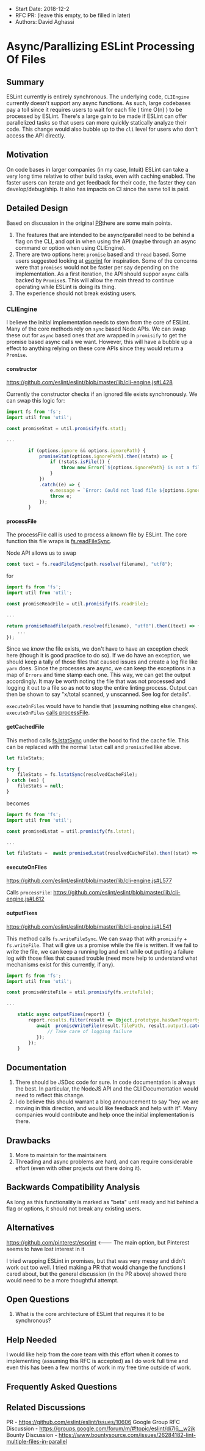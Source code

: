 - Start Date: 2018-12-2
- RFC PR: (leave this empty, to be filled in later)
- Authors: David Aghassi

# Async/Parallizing ESLint Processing Of Files

## Summary

ESLint currently is entirely synchronous. The underlying code, `CLIEngine` currently doesn't support any async functions. As such, large codebases pay a toll since it requires users to wait for each file ( time O(n) ) to be processed by ESLint. There's a large gain to be made if ESLint can offer parallelized tasks so that users can more quickly statically analyze their code. This change would also bubble up to the `cli` level for users who don't access the API directly.

## Motivation

On code bases in larger companies (in my case, Intuit) ESLint can take a very long time relative to other build tasks, even with caching enabled. The faster users can iterate and get feedback for their code, the faster they can develop/debug/ship. It also has impacts on CI since the same toll is paid.

## Detailed Design

Based on discussion in the original [PR](https://github.com/eslint/eslint/issues/10606#issue-341171187)there are some main points.

1. The features that are intended to be async/parallel need to be behind a flag on the CLI, and opt in when using the API (maybe through an async command or option when using CLIEngine).
2. There are two options here: `promise` based and `thread` based. Some users suggested looking at [esprint](https://github.com/pinterest/esprint) for inspiration. Some of the concerns were that `promises` would not be faster per say depending on the implementation. As a first iteration, the API should suppor `async` calls backed by `Promise`s. This will allow the main thread to continue operating while ESLint is doing its thing.
3. The experience should not break existing users.

### CLIEngine

I believe the initial implementation needs to stem from the core of ESLint. Many of the core methods rely on `sync` based Node APIs. We can swap these out for `async` based ones that are wrapped in `promisify` to get the promise based async calls we want. However, this will have a bubble up a effect to anything relying on these core APIs since they would return  a `Promise`.

#### constructor

https://github.com/eslint/eslint/blob/master/lib/cli-engine.js#L428

Currently the constructor checks if an ignored file exists synchronously. We can swap this logic for:

```javascript
import fs from 'fs';
import util from 'util';

const promiseStat = util.promisify(fs.stat);

...

        if (options.ignore && options.ignorePath) {
            promiseStat(options.ignorePath).then((stats) => {
                if (!stats.isFile()) {
                    throw new Error(`${options.ignorePath} is not a file`);
                }
            })
            .catch((e) => {
                e.message = `Error: Could not load file ${options.ignorePath}\nError: ${e.message}`;
                throw e;
            });
        }
```

#### processFile

The processFile call is used to process a known file by ESLint. The core function this file wraps is [fs.readFileSync](https://github.com/eslint/eslint/blob/master/lib/cli-engine.js#L238). 

Node API allows us to swap 

```javascript
const text = fs.readFileSync(path.resolve(filename), "utf8");
```

for

```javascript
import fs from 'fs';
import util from 'util';

const promiseReadFile = util.promisify(fs.readFile);

...

return promiseReadfile(path.resolve(filename), "utf8").then((text) => {
    ...
});
```

Since we _know_ the file exists, we don't have to have an exception check here (though it is good practice to do so). If we do have an exception, we should keep a tally of those files that caused issues and create a log file like `yarn` does. Since the processes are async, we can keep the exceptions in a map of `Errors` and time stamp each one. This way, we can get the output accordingly. It may be worth noting the file that was not processed and logging it out to a file so as not to stop the entire linting process. Output can then be shown to say "x/total scanned, y unscanned. See log for details".

`executeOnFiles` would have to handle that (assuming nothing else changes). `executeOnFiles` [calls processFile](https://github.com/eslint/eslint/blob/master/lib/cli-engine.js#L612).

#### getCachedFile

This method calls [fs.lstatSync](https://github.com/eslint/eslint/blob/master/lib/cli-engine.js#L362) under the hood to find the cache file. This can be replaced with the normal `lstat` call and `promisifed` like above.

```javascript
let fileStats;

try {
    fileStats = fs.lstatSync(resolvedCacheFile);
} catch (ex) {
    fileStats = null;
}
```

becomes

```javascript
import fs from 'fs';
import util from 'util';

const promisedLstat = util.promisify(fs.lstat);

...

let fileStats =  await promisedLstat(resolvedCacheFile).then((stat) =>  stat). catch ((ex) =>  null);
```

#### executeOnFiles

https://github.com/eslint/eslint/blob/master/lib/cli-engine.js#L577

Calls `processFile`: https://github.com/eslint/eslint/blob/master/lib/cli-engine.js#L612

#### outputFixes

https://github.com/eslint/eslint/blob/master/lib/cli-engine.js#L541

This method calls `fs.writeFileSync`. We can swap that with `promisify` + `fs.writeFile`. That will give us a promise while the file is written. If we fail to write the file, we can keep a running log and exit while out putting a failure log with those files that caused trouble (need more help to understand what mechanisms exist for this currently, if any).

```javascript
import fs from 'fs';
import util from 'util';

const promiseWriteFile = util.promisify(fs.writeFile);

...

    static async outputFixes(report) {
        report.results.filter(result => Object.prototype.hasOwnProperty.call(result, "output")).forEach(result => {
           await  promiseWriteFile(result.filePath, result.output).catch((e) => {
               // Take care of logging failure
           });
        });
    }
```

## Documentation

1. There should be JSDoc code for sure. In code documentation is always the best. In particular, the NodeJS API and the CLI Documentation would need to reflect this change.
2. I do believe this should warrant a blog announcement to say "hey we are moving in this direction, and would like feedback and help with it". Many companies would contribute and help once the initial implementation is there.

## Drawbacks

1. More to maintain for the maintainers
2. Threading and async problems are hard, and can require considerable effort (even with other projects out there doing it).

## Backwards Compatibility Analysis

As long as this functionality is marked as "beta" until ready and hid behind a flag or options, it should not break any existing users.

## Alternatives

https://github.com/pinterest/esprint <--- The main option, but Pinterest seems to have lost interest in it

I tried wrapping ESLint in promises, but that was very messy and didn't work out too well.
I tried making a PR that would change the functions I cared about, but the general discussion (in the PR above) showed there would need to be a more thoughtful attempt.

## Open Questions

1. What is the core architecture of ESLint that requires it to be synchronous?

## Help Needed

<!--
    This section is optional.

    Are you able to implement this RFC on your own? If not, what kind
    of help would you need from the team?
-->
I would like help from the core team with this effort when it comes to implementing (assuming this RFC is accepted) as I do work full time and even this has been a few months of work in my free time outside of work.

## Frequently Asked Questions

<!--
    This section is optional but suggested.

    Try to anticipate points of clarification that might be needed by
    the people reviewing this RFC. Include those questions and answers
    in this section.
-->

## Related Discussions

<!--
    This section is optional but suggested.

    If there is an issue, pull request, or other URL that provides useful
    context for this proposal, please include those links here.
-->

PR - https://github.com/eslint/eslint/issues/10606
Google Group RFC Discussion - https://groups.google.com/forum/m/#!topic/eslint/di7l6__w2jk
Bounty Discussion - https://www.bountysource.com/issues/26284182-lint-multiple-files-in-parallel